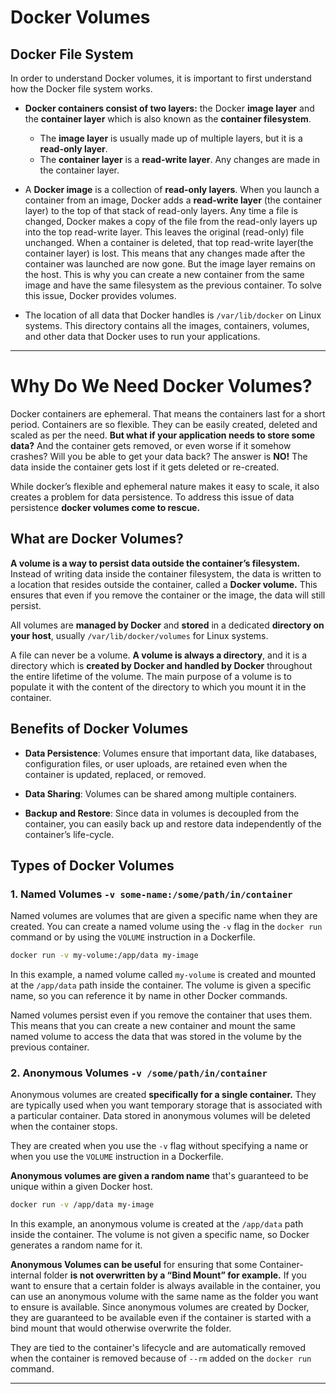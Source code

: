 # Docker Volumes

## Docker File System

In order to understand Docker volumes, it is important to first understand how the Docker file system works.

- **Docker containers consist of two layers:** the Docker **image layer** and the **container layer** which is also known as the **container filesystem**.
    - The **image layer** is usually made up of multiple layers, but it is a **read-only layer**.
    - The **container layer** is a **read-write layer**. Any changes are made in the container layer.

- A **Docker image** is a collection of **read-only layers**. When you launch a container from an image, Docker adds a **read-write layer** (the container layer) to the top of that stack of read-only layers. Any time a file is changed, Docker makes a copy of the file from the read-only layers up into the top read-write layer. This leaves the original (read-only) file unchanged. When a container is deleted, that top read-write layer(the container layer) is lost. This means that any changes made after the container was launched are now gone. But the image layer remains on the host. This is why you can create a new container from the same image and have the same filesystem as the previous container. To solve this issue, Docker provides volumes.


- The location of all data that Docker handles is `/var/lib/docker` on Linux systems. This directory contains all the images, containers, volumes, and other data that Docker uses to run your applications.

--------------------------------------------

# Why Do We Need Docker Volumes?

Docker containers are ephemeral. That means the containers last for a short period. Containers are so flexible. They can be easily created, deleted and scaled as per the need. **But what if your application needs to store some data?** And the container gets removed, or even worse if it somehow crashes? Will you be able to get your data back? The answer is **NO!** The data inside the container gets lost if it gets deleted or re-created.

While docker’s flexible and ephemeral nature makes it easy to scale, it also creates a problem for data persistence. To address this issue of data persistence **docker volumes come to rescue.**


## What are Docker Volumes?

**A volume is a way to persist data outside the container’s filesystem.** Instead of writing data inside the container filesystem, the data is written to a location that resides outside the container, called a **Docker volume.** This ensures that even if you remove the container or the image, the data will still persist.

All volumes are **managed by Docker** and **stored** in a dedicated **directory on your host**, usually `/var/lib/docker/volumes` for Linux systems.

A file can never be a volume. **A volume is always a directory**, and it is a directory which is **created by Docker and handled by Docker** throughout the entire lifetime of the volume. The main purpose of a volume is to populate it with the content of the directory to which you mount it in the container.


## Benefits of Docker Volumes

- **Data Persistence**: Volumes ensure that important data, like databases, configuration files, or user uploads, are retained even when the container is updated, replaced, or removed.

- **Data Sharing**: Volumes can be shared among multiple containers.

- **Backup and Restore**: Since data in volumes is decoupled from the container, you can easily back up and restore data independently of the container’s life-cycle.


## Types of Docker Volumes

### 1. **Named Volumes** `-v some-name:/some/path/in/container`

Named volumes are volumes that are given a specific name when they are created. You can create a named volume using the `-v` flag in the `docker run` command or by using the `VOLUME` instruction in a Dockerfile.

```bash
docker run -v my-volume:/app/data my-image
```

In this example, a named volume called `my-volume` is created and mounted at the `/app/data` path inside the container. The volume is given a specific name, so you can reference it by name in other Docker commands.

Named volumes persist even if you remove the container that uses them. This means that you can create a new container and mount the same named volume to access the data that was stored in the volume by the previous container.

### 2. **Anonymous Volumes** `-v /some/path/in/container`

Anonymous volumes are created **specifically for a single container.** They are typically used when you want temporary storage that is associated with a particular container. Data stored in anonymous volumes will be deleted when the container stops.

They are created when you use the `-v` flag without specifying a name or when you use the `VOLUME` instruction in a Dockerfile.

**Anonymous volumes are given a random name** that's guaranteed to be unique within a given Docker host.

```bash
docker run -v /app/data my-image
```

In this example, an anonymous volume is created at the `/app/data` path inside the container. The volume is not given a specific name, so Docker generates a random name for it.

**Anonymous Volumes can be useful** for ensuring that some Container-internal folder **is not overwritten by a “Bind Mount” for example.** If you want to ensure that a certain folder is always available in the container, you can use an anonymous volume with the same name as the folder you want to ensure is available. Since anonymous volumes are created by Docker, they are guaranteed to be available even if the container is started with a bind mount that would otherwise overwrite the folder.

They are tied to the container's lifecycle and are automatically removed when the container is removed because of `--rm` added on the `docker run` command.

--------------------------------------------